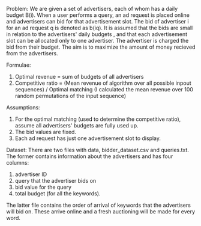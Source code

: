 Problem: 
We are given a set of advertisers, each of whom has a daily budget B(i). When a user performs a query, an ad request is placed online and advertisers can bid for that advertisement slot. The bid of advertiser i for an ad request q is denoted as b(iq). It is assumed that the bids are small in relation to the advertisers' daily budgets , and that each advertisement slot can be allocated only to one advertiser. The advertiser is charged the bid from their budget. The aim is to maximize the amount of money recieved from the advertisers.

Formulae:
1. Optimal revenue = sum of budgets of all advertisers
2. Competitive ratio = (Mean revenue of algorithm over all possible inpout sequences) / Optimal matching
(I calculated the mean revenue over 100 random permutations of the input sequence)

Assumptions:
1. For the optimal matching (used to determine the competitive ratio), assume all advertisers' budgets are fully used up.
2. The bid values are fixed.
3. Each ad request has just one advertisement slot to display.

Dataset:
There are two files with data, bidder_dataset.csv and queries.txt. The former contains information about the advertisers and has four columns:
1. advertiser ID
2. query that the advertiser bids on
3. bid value for the query
4. total budget (for all the keywords).

The latter file contains the order of arrival of keywords that the advertisers will bid on. These arrive online and a fresh auctioning will be made for every word.

